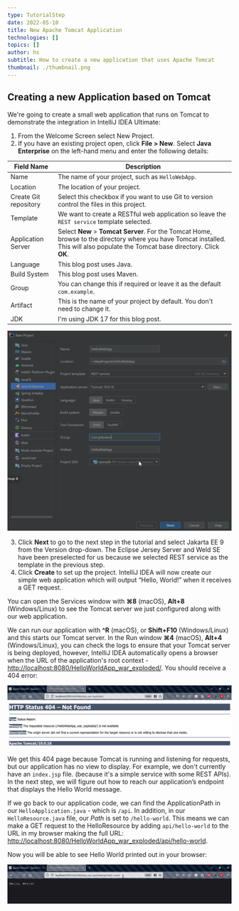 ```yaml
---
type: TutorialStep
date: 2022-05-10
title: New Apache Tomcat Application
technologies: []
topics: []
author: hs
subtitle: How to create a new application that uses Apache Tomcat
thumbnail: ./thumbnail.png
---
```


## Creating a new Application based on Tomcat

We're going to create a small web application that runs on Tomcat to demonstrate the integration in IntelliJ IDEA Ultimate:

1. From the Welcome Screen select New Project. 
2. If you have an existing project open, click **File > New**. Select **Java Enterprise** on the left-hand menu and enter the following details:

| Field Name            | Description                                                                                                                                                                           |
|-----------------------|---------------------------------------------------------------------------------------------------------------------------------------------------------------------------------------|
| Name                  | The name of your project, such as `HelloWebApp`.                                                                                                                                      |
| Location              | The location of your project.                                                                                                                                                         |
| Create Git repository | Select this checkbox if you want to use Git to version control the files in this project.                                                                                             |
| Template              | We want to create a RESTful web application so leave the `REST service` template selected.                                                                                            |
| Application Server    | Select **New** &gt; **Tomcat Server**. For the Tomcat Home, browse to the directory where you have Tomcat installed. This will also populate the Tomcat base directory. Click **OK**. |
| Language              | This blog post uses Java.                                                                                                                                                             |
| Build System          | This blog post uses Maven.                                                                                                                                                            |
| Group                 | You can change this if required or leave it as the default `com.example`.                                                                                                             |
| Artifact              | This is the name of your project by default. You don't need to change it.                                                                                                             |
| JDK                   | I'm using JDK 17 for this blog post.                                                                                                                                                  |

![New Tomcat Project](new-tomcat-project.png)

3. Click **Next** to go to the next step in the tutorial and select Jakarta EE 9 from the Version drop-down. The Eclipse Jersey Server and Weld SE have been preselected for us because we selected REST service as the template in the previous step. 
4. Click **Create** to set up the project. IntelliJ IDEA will now create our simple web application which will output “Hello, World!” when it receives a GET request.

You can open the Services window with **⌘8** (macOS), **Alt+8** (Windows/Linux) to see the Tomcat server we just configured along with our web application.

We can run our application with **^R** (macOS), or **Shift+F10**  (Windows/Linux) and this starts our Tomcat server. In the Run window **⌘4** (macOS), **Alt+4** (Windows/Linux), you can check the logs to ensure that your Tomcat server is being deployed, however, IntelliJ IDEA automatically opens a browser when the URL of the application's root context - [http://localhost:8080/HelloWorldApp_war_exploded/](http://localhost:8080/HelloWorldApp_war_exploded/). You should receive a 404 error:

![404 Error in the browser](404-error.png)

We get this 404 page because Tomcat is running and listening for requests, but our application has no view to display. For example, we don't currently have an `index.jsp` file. (because it's a simple service with some REST APIs). In the next step, we will figure out how to reach our application’s endpoint that displays the Hello World message.

If we go back to our application code, we can find the ApplicationPath in our `HelloApplication.java` - which is `/api`. In addition, in our `HelloResource.java` file, our *Path* is set to `/hello-world`. This means we can make a GET request to the HelloResource by adding `api/hello-world` to the URL in my browser making the full URL: [http://localhost:8080/HelloWorldApp_war_exploded/api/hello-world](http://localhost:8080/HelloWorldApp_war_exploded/api/hello-world).

Now you will be able to see Hello World printed out in your browser:

![Hello World in the browser](hello-world.png)